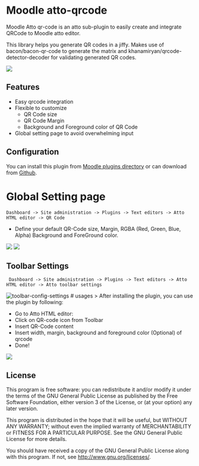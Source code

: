 # Moodle atto-qrcode

Moodle Atto qr-code is an atto sub-plugin to easily create and integrate QRCode to Moodle atto editor.

This library helps you generate QR codes in a jiffy. Makes use of bacon/bacon-qr-code to generate the matrix and khanamiryan/qrcode-detector-decoder for validating generated QR codes.

<img src="https://i.imgur.com/MT6mGaE.png">

## Features
- Easy qrcode integration
- Flexible to customize
  - QR Code size
  - QR Code Margin
  - Background and Foreground color of QR Code
- Global setting page to avoid overwhelming input

## Configuration

You can install this plugin from [Moodle plugins directory](https://moodle.org/plugins) or can download from [Github](https://github.com/eLearning-BS23/moodle-atto_qrcode).

# Global Setting page
```
Dashboard -> Site administration -> Plugins -> Text editors -> Atto HTML editor -> QR Code
```
- Define your default QR-Code size, Margin, RGBA (Red, Green, Blue, Alpha) Background and ForeGround color.

<img src="https://imgur.com/XzqWPvs.png">
<img src="https://i.imgur.com/ZRlXfzv.png">


## Toolbar Settings
```
 Dashboard -> Site administration -> Plugins -> Text editors -> Atto HTML editor -> Atto toolbar settings
```
<img src="https://i.imgur.com/XQgWkiB.png" alt="toolbar-config-settings"/>
# usages
> After installing the plugin, you can use the plugin by following:

- Go to Atto HTML editor:
- Click on QR-code icon from Toolbar
- Insert QR-Code content
- Insert width, margin, background and foreground color (Optional) of qrcode
- Done!

<img src="https://i.imgur.com/LlZeBLG.png">



## License

This program is free software: you can redistribute it and/or modify it under
the terms of the GNU General Public License as published by the Free Software
Foundation, either version 3 of the License, or (at your option) any later
version.

This program is distributed in the hope that it will be useful, but WITHOUT ANY
WARRANTY; without even the implied warranty of MERCHANTABILITY or FITNESS FOR A
PARTICULAR PURPOSE.  See the GNU General Public License for more details.

You should have received a copy of the GNU General Public License along with
this program.  If not, see <http://www.gnu.org/licenses/>.
